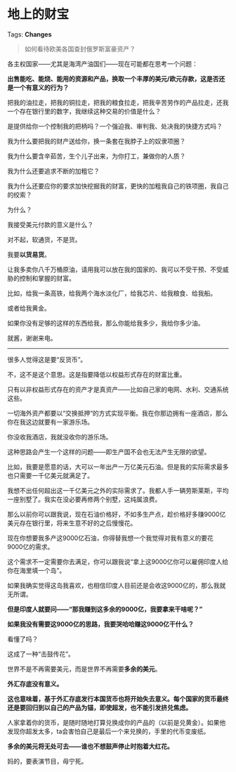 # 地上的财宝

Tags: **Changes**

> 如何看待欧美各国查封俄罗斯富豪资产？



各主权国家——尤其是海湾产油国们——现在可能都在思考一个问题：

**出售能吃、能烧、能用的资源和产品，换取一个丰厚的美元/欧元存款，这是否还是一个有意义的行为？**

把我的油拉走，把我的铜拉走，把我的粮食拉走，把我辛苦劳作的产品拉走，还我一个存在银行里的数字，我继续这种交易的价值是什么？

是提供给你一个控制我的把柄吗？一个强迫我、审判我、处决我的快捷方式吗？

我为什么要把我的财产送给你，换一条套在我脖子上的奴隶项圈？

我为什么要含辛茹苦，生个儿子出来，为你打工，兼做你的人质？

我为什么还要追求不断的加粗它？

我为什么还要应你的要求加快挖掘我的财富，更快的加粗我自己的铁项圈，我自己的绞索？

为什么？

我接受美元付款的意义是什么？

对不起，软通货，不是货。

我要**以货易货**。

让我多卖你八千万桶原油，请用我可以放在我的国家的、我可以不受干预、不受威胁的控制和掌握的财富。

比如，给我一条高铁，给我两个海水淡化厂，给我芯片、给我粮食、给我船。

或者给我黄金。

如果你没有足够的这样的东西给我，那么你能给我多少，我给你多少油。

就酱，谢谢来电。



---

很多人觉得这是要“反货币”。

不，这不是这个意思。这是指要降低以权益形式存在的财富比重。

只有以非权益形式存在的资产才是真资产——比如自己家的电网、水利、交通系统这些。

一切海外资产都要以“交换抵押“的方式实现平衡。我在你那边拥有一座酒店，那么你在我这边就要有一家游乐场。

你没收我酒店，我就没收你的游乐场。

这种思路会产生一个这样的问题——即生产国不会也无法产生无限的欲望。

比如，我要是愿意的话，大可以一年出产一万亿美元石油。但是我的实际需求最多也只需要一千亿美元就满足了。

我想不出任何超出这一千亿美元之外的实际需求了。我都人手一辆劳斯莱斯，平均一座别墅了。我实在没必要再修两个别墅，这纯属浪费。

那么以前你可以跟我说，现在石油价格好，不如多生产点，趁价格好多赚9000亿美元存在银行里，将来生意不好的之后慢慢花。

现在你想要我多产这9000亿石油，你得替我想一个我觉得对我有意义的要花9000亿的需求。

这个需求不一定需要你去满足，你可以跟我说“拿上这9000亿你可以雇佣印度人给你在海里填一个岛”。

如果我确实觉得这岛我喜欢，也相信印度人目前还是会收这9000亿的，那么我就无所谓。

**但是印度人就要问——“那我赚到这多余的9000亿，我要拿来干啥呢？”**

**如果我没有需要这9000亿的思路，我要哭哈哈赚这9000亿干什么？**

看懂了吗？

这成了一种“击鼓传花”。

  


世界不是不再需要美元，而是世界不再需要**多余的美元**。

**外汇存底没有意义。**

**这也意味着，基于外汇存底发行本国货币也将开始失去意义。每个国家的货币最终还是要回归到以自己的产品为锚，即使超发，也不能引发挤兑焦虑。**

人家拿着你的货币，是随时随地打算兑换成你的产品的（以前是兑黄金）。如果他发现你超发太多，ta会害怕自己是最后一个来兑换的，手里的代币变废纸。

**多余的美元将无处可去——谁也不想鼓声停止时抱着大红花。**

妈的，要表演节目，毋宁死。



